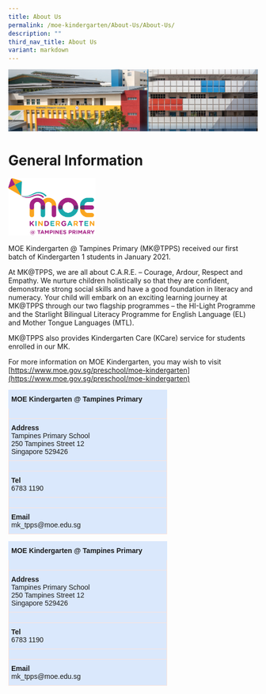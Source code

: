 ```yaml
---
title: About Us
permalink: /moe-kindergarten/About-Us/About-Us/
description: ""
third_nav_title: About Us
variant: markdown
---
```

![](/images/mk%20kindergarten.jpg)

General Information
========


<img src="/images/mk_logo.png" style="width:35%">


MOE Kindergarten @ Tampines Primary (MK@TPPS) received our first batch of Kindergarten 1 students in January 2021.&nbsp;

  

At MK@TPPS, we are all about C.A.R.E. – Courage, Ardour, Respect and Empathy. We nurture children holistically so that they are confident, demonstrate strong social skills and have a good foundation in literacy and numeracy. Your child will embark on an exciting learning journey at MK@TPPS through our two flagship programmes – the HI-Light Programme and the Starlight Bilingual Literacy Programme for English Language (EL) and Mother Tongue Languages (MTL).&nbsp;&nbsp;

  

MK@TPPS also provides Kindergarten Care (KCare) service for students enrolled in our MK.&nbsp;

  

For more information on MOE Kindergarten, you may wish to visit&nbsp;
[https://www.moe.gov.sg/preschool/moe-kindergarten](https://www.moe.gov.sg/preschool/moe-kindergarten)


<style type="text/css">
.tg  {border-collapse:collapse;border-spacing:0;}
.tg td{border-color:black;border-style:solid;border-width:1px;font-family:Arial, sans-serif;font-size:14px;
  overflow:hidden;padding:10px 5px;word-break:normal;}
.tg th{border-color:black;border-style:solid;border-width:1px;font-family:Arial, sans-serif;font-size:14px;
  font-weight:normal;overflow:hidden;padding:10px 5px;word-break:normal;}
.tg .tg-hmb0{background-color:#dae8fc;border-color:#dae8fc;font-size:14px;font-weight:bold;text-align:left;vertical-align:top}
.tg .tg-7tqb{background-color:#dae8fc;border-color:#dae8fc;font-size:14px;text-align:left;vertical-align:top}
</style>
<table class="tg" style="undefined;table-layout: fixed; width: 321px">
<colgroup>
<col style="width: 321px">
</colgroup>
<thead>
  <tr>
    <th class="tg-hmb0">MOE Kindergarten @ Tampines Primary</th>
  </tr>
</thead>
<tbody>
  <tr>
    <td class="tg-7tqb"></td>
  </tr>
  <tr>
    <td class="tg-7tqb"><span style="font-weight:bold">Address</span><br><span style="font-weight:400;font-style:normal;text-decoration:none">Tampines Primary School </span><br><span style="font-weight:400;font-style:normal;text-decoration:none">250 Tampines Street 12</span><br><span style="font-weight:400;font-style:normal;text-decoration:none">Singapore 529426</span></td>
  </tr>
  <tr>
    <td class="tg-7tqb"></td>
  </tr>
  <tr>
    <td class="tg-7tqb"><span style="font-weight:bold">Tel</span><br><span style="font-weight:400;font-style:normal;text-decoration:none">6783 1190</span></td>
  </tr>
  <tr>
    <td class="tg-7tqb"></td>
  </tr>
  <tr>
    <td class="tg-7tqb"><span style="font-weight:bold">Email</span><br><span style="font-weight:400;font-style:normal;text-decoration:none">mk_tpps@moe.edu.sg</span></td>
  </tr>
</tbody>
</table>

<style type="text/css">
.tg  {border-collapse:collapse;border-spacing:0;}
.tg td{border-color:black;border-style:solid;border-width:1px;font-family:Arial, sans-serif;font-size:14px;
  overflow:hidden;padding:10px 5px;word-break:normal;}
.tg th{border-color:black;border-style:solid;border-width:1px;font-family:Arial, sans-serif;font-size:14px;
  font-weight:normal;overflow:hidden;padding:10px 5px;word-break:normal;}
.tg .tg-hmb0{background-color:#dae8fc;border-color:#dae8fc;font-size:14px;font-weight:bold;text-align:left;vertical-align:top}
.tg .tg-7tqb{background-color:#dae8fc;border-color:#fee3da;font-size:14px;text-align:left;vertical-align:top}
</style>
<table class="tg" style="undefined;table-layout: fixed; width: 321px">
<colgroup>
<col style="width: 321px">
</colgroup>
<thead>
  <tr>
    <th class="tg-hmb0">MOE Kindergarten @ Tampines Primary</th>
  </tr>
</thead>
<tbody>
  <tr>
    <td class="tg-7tqb"></td>
  </tr>
  <tr>
    <td class="tg-7tqb"><span style="font-weight:bold">Address</span><br><span style="font-weight:400;font-style:normal;text-decoration:none">Tampines Primary School </span><br><span style="font-weight:400;font-style:normal;text-decoration:none">250 Tampines Street 12</span><br><span style="font-weight:400;font-style:normal;text-decoration:none">Singapore 529426</span></td>
  </tr>
  <tr>
    <td class="tg-7tqb"></td>
  </tr>
  <tr>
    <td class="tg-7tqb"><span style="font-weight:bold">Tel</span><br><span style="font-weight:400;font-style:normal;text-decoration:none">6783 1190</span></td>
  </tr>
  <tr>
    <td class="tg-7tqb"></td>
  </tr>
  <tr>
    <td class="tg-7tqb"><span style="font-weight:bold">Email</span><br><span style="font-weight:400;font-style:normal;text-decoration:none">mk_tpps@moe.edu.sg</span></td>
  </tr>
</tbody>
</table>